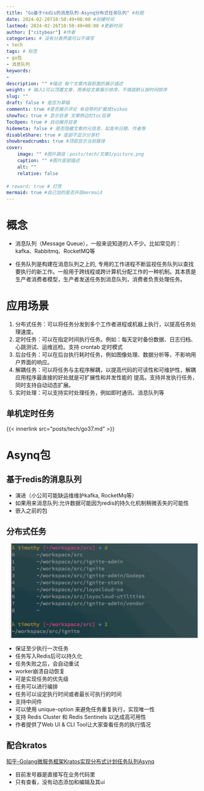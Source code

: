 ```yaml
---
title: "Go基于redis的消息队列-Asynq分布式任务队列" #标题
date: 2024-02-26T10:50:49+08:00 #创建时间
lastmod: 2024-02-26T10:50:49+08:00 #更新时间
author: ["citybear"] #作者
categories: # 没有分类界面可以不填写
- tech
tags: # 标签
- go包
- 消息队列
keywords: 
- 
description: "" #描述 每个文章内容前面的展示描述
weight: # 输入1可以顶置文章，用来给文章展示排序，不填就默认按时间排序
slug: ""
draft: false # 是否为草稿
comments: true #是否展示评论 有自带的扩展成twikoo
showToc: true # 显示目录 文章侧边栏toc目录
TocOpen: true # 自动展开目录
hidemeta: false # 是否隐藏文章的元信息，如发布日期、作者等
disableShare: true # 底部不显示分享栏
showbreadcrumbs: true #顶部显示当前路径
cover:
    image: "" #图片路径：posts/tech/文章1/picture.png
    caption: "" #图片底部描述
    alt: ""
    relative: false

# reward: true # 打赏
mermaid: true #自己加的是否开启mermaid
---
```


# 概念
- 消息队列（Message Queue），一般来说知道的人不少。比如常见的：kafka、Rabbitmq、RocketMQ等

- 任务队列是构建在消息队列之上的, 专用的工作进程不断监视任务队列以查找要执行的新工作。一般用于跨线程或跨计算机分配工作的一种机制。其本质是生产者消费者模型，生产者发送任务到消息队列，消费者负责处理任务。

# 应用场景
1. 分布式任务：可以将任务分发到多个工作者进程或机器上执行，以提高任务处理速度。
2. 定时任务：可以在指定时间执行任务。例如：每天定时备份数据、日志归档、心跳测试、运维巡检。支持 crontab 定时模式
3. 后台任务：可以在后台执行耗时任务，例如图像处理、数据分析等，不影响用户界面的响应。
4. 解耦任务：可以将任务与主程序解耦，以提高代码的可读性和可维护性，解耦应用程序最直接的好处就是可扩展性和并发性能的 提高。支持并发执行任务，同时支持自动动态扩展。
5. 实时处理：可以支持实时处理任务，例如即时通讯、消息队列等

## 单机定时任务
{{< innerlink src="posts/tech/go37.md" >}}

# Asynq包

## 基于redis的消息队列
- 演进（小公司可能缺运维维护kafka, RocketMq等）
- 如果用来消息队列:允许数据可能因为redis的持久化机制稍微丢失的可能性
- 嵌入之前的包

## 分布式任务
![alt text](image.png)
- 保证至少执行一次任务
- 任务写入Redis后可以持久化
- 任务失败之后，会自动重试
- worker崩溃自动恢复
- 可是实现任务的优先级
- 任务可以进行编排
- 任务可以设定执行时间或者最长可执行的时间
- 支持中间件
- 可以使用 unique-option 来避免任务重复执行，实现唯一性
- 支持 Redis Cluster 和 Redis Sentinels 以达成高可用性
- 作者提供了Web UI & CLI Tool让大家查看任务的执行情况

## 配合kratos

[知乎-Golang微服务框架Kratos实现分布式计划任务队列Asynq](https://zhuanlan.zhihu.com/p/653850394)
  - 目前发号器是直接写在业务代码里
  - 只有查看，没有动态添加和编辑及其ui
